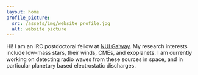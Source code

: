 ```yaml
---
layout: home
profile_picture:
  src: /assets/img/website_profile.jpg
  alt: website picture
---
```


Hi! I am an IRC postdoctoral fellow at <a href="https://en.wikipedia.org/wiki/NUI_Galway">NUI Galway</a>. My research interests include low-mass stars, their winds, CMEs, and exoplanets. I am currently working on detecting radio waves from these sources in space, and in particular planetary based electrostatic discharges.
